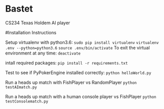 # Bastet
CS234 Texas Holdem AI player

#Installation Instructions

Setup virtualenv with python3.6:
`sudo pip install virtualenv`
`virtualenv .env --python=python3.6`
`source .env/bin/activate`
To exit the virtual environment at any time:
`deactivate`

intall required packages:
`pip install -r requirements.txt`

Test to see if PyPokerEngine installed correctly:
`python helloWorld.py`

Run a heads up match with FishPlayer vs RandomPlayer
`python testAImatch.py`

Run a heads up match with a human console player vs FishPlayer
`python testConsolematch.py`
